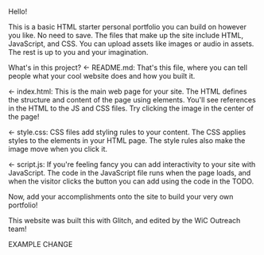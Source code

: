 Hello!

This is a basic HTML starter personal portfolio you can build on however you like. No need to save. The files that make up the site include HTML, JavaScript, and CSS. You can upload assets like images or audio in assets. The rest is up to you and your imagination. 

What's in this project?
← README.md: That's this file, where you can tell people what your cool website does and how you built it.

← index.html: This is the main web page for your site. The HTML defines the structure and content of the page using elements. You'll see references in the HTML to the JS and CSS files. Try clicking the image in the center of the page!

← style.css: CSS files add styling rules to your content. The CSS applies styles to the elements in your HTML page. The style rules also make the image move when you click it.

← script.js: If you're feeling fancy you can add interactivity to your site with JavaScript. The code in the JavaScript file runs when the page loads, and when the visitor clicks the button you can add using the code in the TODO.

Now, add your accomplishments onto the site to build your very own portfolio!

This website was built this with Glitch, and edited by the WiC Outreach team!


EXAMPLE CHANGE
